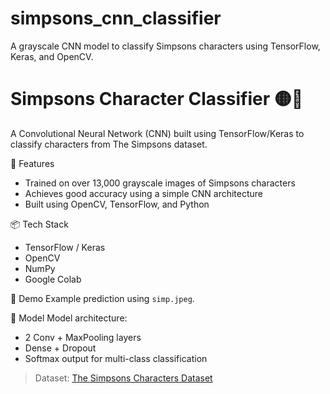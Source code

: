 # simpsons_cnn_classifier
A grayscale CNN model to classify Simpsons characters using TensorFlow, Keras, and OpenCV.
# Simpsons Character Classifier 🟡🧠

A Convolutional Neural Network (CNN) built using TensorFlow/Keras to classify characters from The Simpsons dataset.

🚀 Features
- Trained on over 13,000 grayscale images of Simpsons characters
- Achieves good accuracy using a simple CNN architecture
- Built using OpenCV, TensorFlow, and Python

📦 Tech Stack
- TensorFlow / Keras
- OpenCV
- NumPy
- Google Colab

 📸 Demo
Example prediction using `simp.jpeg`.

 🧠 Model
Model architecture:
- 2 Conv + MaxPooling layers
- Dense + Dropout
- Softmax output for multi-class classification

> Dataset: [The Simpsons Characters Dataset](https://www.kaggle.com/datasets/alexattia/the-simpsons-characters-dataset)
